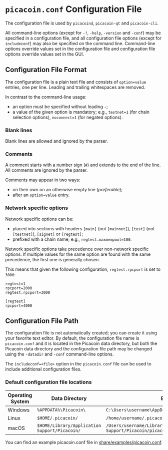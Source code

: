 # `picacoin.conf` Configuration File

The configuration file is used by `picacoind`, `picacoin-qt` and `picacoin-cli`.

All command-line options (except for `-?`, `-help`, `-version` and `-conf`) may be specified in a configuration file, and all configuration file options (except for `includeconf`) may also be specified on the command line. Command-line options override values set in the configuration file and configuration file options override values set in the GUI.

## Configuration File Format

The configuration file is a plain text file and consists of `option=value` entries, one per line. Leading and trailing whitespaces are removed.

In contrast to the command-line usage:
- an option must be specified without leading `-`;
- a value of the given option is mandatory; e.g., `testnet=1` (for chain selection options), `noconnect=1` (for negated options).

### Blank lines

Blank lines are allowed and ignored by the parser.

### Comments

A comment starts with a number sign (`#`) and extends to the end of the line. All comments are ignored by the parser.

Comments may appear in two ways:
- on their own on an otherwise empty line (_preferable_);
- after an `option=value` entry.

### Network specific options

Network specific options can be:
- placed into sections with headers `[main]` (not `[mainnet]`), `[test]` (not `[testnet]`), `[signet]` or `[regtest]`;
- prefixed with a chain name; e.g., `regtest.maxmempool=100`.

Network specific options take precedence over non-network specific options.
If multiple values for the same option are found with the same precedence, the
first one is generally chosen.

This means that given the following configuration, `regtest.rpcport` is set to `3000`:

```
regtest=1
rpcport=2000
regtest.rpcport=3000

[regtest]
rpcport=4000
```

## Configuration File Path

The configuration file is not automatically created; you can create it using your favorite text editor. By default, the configuration file name is `picacoin.conf` and it is located in the Picacoin data directory, but both the Picacoin data directory and the configuration file path may be changed using the `-datadir` and `-conf` command-line options.

The `includeconf=<file>` option in the `picacoin.conf` file can be used to include additional configuration files.

### Default configuration file locations

Operating System | Data Directory | Example Path
-- | -- | --
Windows | `%APPDATA%\Picacoin\` | `C:\Users\username\AppData\Roaming\Picacoin\picacoin.conf`
Linux | `$HOME/.picacoin/` | `/home/username/.picacoin/picacoin.conf`
macOS | `$HOME/Library/Application Support/Picacoin/` | `/Users/username/Library/Application Support/Picacoin/picacoin.conf`

You can find an example picacoin.conf file in [share/examples/picacoin.conf](../share/examples/picacoin.conf).
